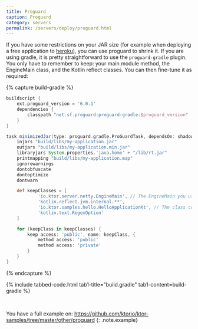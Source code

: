 ```yaml
---
title: Proguard
caption: Proguard
category: servers
permalink: /servers/deploy/proguard.html
---
```


If you have some restrictions on your JAR size (for example when deploying a free application to [heroku](#heroku)),
you can use proguard to shrink it. If you are using gradle, it is pretty straightforward to use the
`proguard-gradle` plugin. You only have to remember to keep: your main module method, the EngineMain
class, and the Kotlin reflect classes. You can then fine-tune it as required:

{% capture build-gradle %}
```groovy
buildscript {
    ext.proguard_version = '6.0.1'
    dependencies {
        classpath "net.sf.proguard:proguard-gradle:$proguard_version"
    }
}

task minimizedJar(type: proguard.gradle.ProGuardTask, dependsOn: shadowJar) {
    injars "build/libs/my-application.jar"
    outjars "build/libs/my-application.min.jar"
    libraryjars System.properties.'java.home' + "/lib/rt.jar"
    printmapping "build/libs/my-application.map"
    ignorewarnings
    dontobfuscate
    dontoptimize
    dontwarn

    def keepClasses = [
            'io.ktor.server.netty.EngineMain', // The EngineMain you use, netty in this case.
            'kotlin.reflect.jvm.internal.**',
            'io.ktor.samples.hello.HelloApplicationKt', // The class containing your module defined in the application.conf
            'kotlin.text.RegexOption'
    ]

    for (keepClass in keepClasses) {
        keep access: 'public', name: keepClass, {
            method access: 'public'
            method access: 'private'
        }
    }
}
```
{% endcapture %}

{% include tabbed-code.html
    tab1-title="build.gradle" tab1-content=build-gradle
%}

&nbsp;

You have a full example on: <https://github.com/ktorio/ktor-samples/tree/master/other/proguard> 
{: .note.example}
